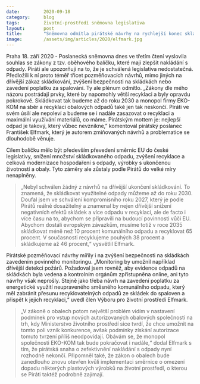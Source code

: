 ```yaml
---
date:         2020-09-18
category:     blog
tags:         životní-prostředí sněmovna legislativa
layout:       post
title:        "Sněmovna odmítla pirátské návrhy na rychlejší konec skládkování. Nová oběhová legislativa je málo ambiciózní"
image:        /assets/img/articles/2020/elfmark.jpg
---
```





Praha 18. září 2020 -  Poslanecká sněmovna dnes ve třetím čtení vyslovila souhlas se zákony z tzv. oběhového balíčku, které mají zlepšit nakládání s odpady. Piráti ale upozorňují na to, že je schválená legislativa nedostatečná. Předložili k ní proto téměř třicet pozměňovacích návrhů, mimo jiných na dřívější zákaz skládkování, zvýšení bezpečnosti na skládkách nebo zavedení poplatku za spalování. Ty ale plénum odmítlo. „Zákony dle mého názoru postrádají prvky, které by napomohly větší recyklaci a byly opravdu pokrokové. Skládkovat tak budeme až do roku 2030 a monopol firmy EKO-KOM na sběr a recyklaci obalových odpadů také jen tak neskončí. Piráti ve svém úsilí ale nepoleví a budeme se i nadále zasazovat o recyklaci a maximální využívání materiálů, co máme. Pirátským mottem je: nejlepší odpad je takový, který vůbec nevznikne,” komentoval pirátský poslanec František Elfmark, který je autorem zmiňovaných návrhů a problematice se dlouhodobě věnuje.

 

Cílem balíčku mělo být především převedení směrnic EU do české legislativy, snížení množství skládkovaného odpadu, zvýšení recyklace a celková modernizace hospodaření s odpady, výrobky s ukončenou životností a obaly. Tyto záměry ale zůstaly podle Pirátů do velké míry nenaplněny.

 

> „Nebyl schválen žádný z návrhů na dřívější ukončení skládkování. To znamená, že skládkovat využitelné odpady můžeme až do roku 2030. Doufal jsem ve schválení kompromisního roku 2027, který je podle Pirátů reálně dosažitelný a znamenal by nejen dřívější snížení negativních efektů skládek a více odpadu v recyklaci, ale de facto i více času na to, abychom se připravili na budoucí povinnosti vůči EU. Abychom dostáli evropským závazkům, musíme totiž v roce 2035 skládkovat méně než 10 procent komunálního odpadu a recyklovat 65 procent. V současnosti recyklujeme pouhých 38 procent a skládkujeme až 46 procent,“ vysvětlil Elfmark.

 

Pirátské pozměňovací návrhy mířily i na zvýšení bezpečnosti na skládkách zavedením povinného monitoringu. „Monitoring by umožnil například dřívější detekci požárů. Požadoval jsem rovněž, aby evidence odpadů na skládkách byla vedena a kontrolním orgánům zpřístupněna online, ani tyto návrhy však neprošly. Stejně jako třeba návrh na zavedení poplatku za energetické využití neupraveného směsného komunálního odpadu, který měl zabránit přesunu recyklovatelných odpadů ze skládek do spaloven a přispět k jejich recyklaci,“ uvedl člen Výboru pro životní prostředí Elfmark. 

 

> „V zákoně o obalech potom největší problém vidím v nastavení podmínek pro vstup nových autorizovaných obalových společností na trh, kdy Ministerstvo životního prostředí sice tvrdí, že chce umožnit na tomto poli vznik konkurence, avšak podmínky získání autorizace tomuto tvrzení příliš neodpovídají. Obávám se, že monopol společnosti EKO-KOM tak bude pokračovat i nadále,“ dodal Elfmark s tím, že pirátská snaha o zefektivnění nakládání s odpady nyní rozhodně nekončí. Připomněl také, že zákon o obalech bude zanedlouho znovu otevřen kvůli implementaci směrnice o omezení dopadu některých plastových výrobků na životní prostředí, o kterou se Piráti taktéž podrobně zajímají. 

 
